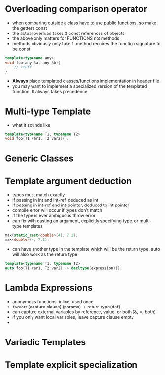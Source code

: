 # Overloading comparison operator
- when comparing outside a class have to use public functions, so make the getters const
- the actual overload takes 2 const references of objects
- the above only matters for FUNCTIONS not methods
- methods obviously only take 1. method requires the function signature to be const

```cpp
template<typename any>
void foo(any &a, any &b){
    // stuff
}
```
- **Always** place templated classes/functions implementation in header file
- you may want to implement a specialized version of the templated function. It always takes precedence

# Multi-type Template
- what it sounds like
```cpp
template<typename T1, typename T2>
void foo(T1 var1, T2 var2){};
```

# Generic Classes

# Template argument deduction
- types must match exactly
- if passing in int and int-ref, deduced as int
- if passing in int-ref and int-pointer, deduced to int pointer
- compile error will occur if types don't match
- if the type is ever ambiguous throw error
- can fix with casting an argument, explicitly specifying type, or multi-type templates
```cpp
max(static_cast<double>(4), 7.2);
max<double>(4, 7.2);
```
- can have another type in the template which will be the return type. auto will also work as the return type
```cpp
template<typename T1, typename T2>
auto foo(T1 var1, T2 var2) -> decltype(expression){};
```

# Lambda Expressions
- anonymous functions. inline, used once
- `format`: [capture clause] (params) -> return type{def}
- can capture external variables by reference, value, or both (&, =, both)
- if you only want local variables, leave capture clause empty
- 

# Variadic Templates

# Template explicit specialization